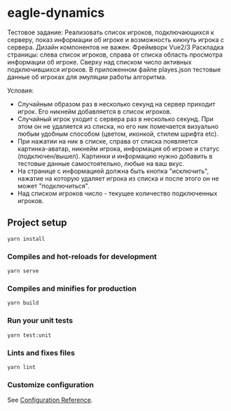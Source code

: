 # eagle-dynamics

Тестовое задание:
Реализовать список игроков, подключающихся к серверу, показ информации об игроке и возможность кикнуть игрока с сервера.
Дизайн компонентов не важен. Фреймворк Vue2/3
Раскладка страницы: слева список игроков, справа от списка область просмотра информации об игроке. Сверху над списком число активных подключившихся игроков.
В приложенном файле playes.json тестовые данные об игроках для эмуляции работы алгоритма.

Условия:
- Случайным образом раз в несколько секунд на сервер приходит игрок. Его никнейм добавляется в список игроков.
- Случайный игрок уходит с сервера раз в несколько секунд. При этом он не удаляется из списка, но его ник помечается визуально любым удобным способом (цветом, иконкой, стилем шрифта etc).
- При нажатии на ник в списке, справа от списка появляется картинка-аватар, никнейм игрока, информация об игроке и статус (подключен/вышел). Картинки и информацию нужно добавить в тестовые данные самостоятельно, любые на ваш вкус.
- На странице с информацией должна быть кнопка "исключить", нажатие на которую удаляет игрока из списка и после этого он не может "подключиться".
- Над списком игроков число - текущее количество подключенных игроков.


## Project setup
```
yarn install
```

### Compiles and hot-reloads for development
```
yarn serve
```

### Compiles and minifies for production
```
yarn build
```

### Run your unit tests
```
yarn test:unit
```

### Lints and fixes files
```
yarn lint
```

### Customize configuration
See [Configuration Reference](https://cli.vuejs.org/config/).
